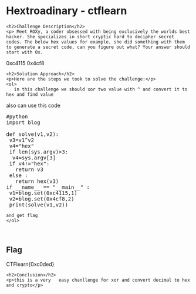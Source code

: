<title>Hextroadinary - ctflearn</title>

<!DOCTYPE html>
<html>

<body>
    <h1>Hextroadinary - ctflearn</h1>

    <h2>Challenge Description</h2>
    <p> Meet ROXy, a coder obsessed with being exclusively the worlds best hacker. She specializes in short cryptic hard to decipher secret codes. The below hex values for example, she did something with them to generate a secret code, can you figure out what? Your answer should start with 0x.

0xc4115 0x4cf8
</p>
 
    <h2>Solution Approach</h2>
    <p>Here are the steps we took to solve the challenge:</p>
    <ol>
       in this challenge we should xor two value with ^ and convert it to hex and find value
also can use this code
<pre>
#python
import blog

def solve(v1,v2):
 v3=v1^v2
 v4="hex"
 if len(sys.argv)>3:
  v4=sys.argv[3]
 if v4!="hex":
   return v3
 else :
   return hex(v3)
if __name__ == "__main__" :
 v1=blog.set(0xc4115,1) 
 v2=blog.set(0x4cf8,2)
 print(solve(v1,v2))
</pre>
    and get flag
    </ol>
<br>
    <h2>Flag</h2>
    <p class="flag">CTFlearn{0xc0ded}
</p>

    <h2>Conclusion</h2>
    <p>this is a very   easy chanllenge for xor and convert decimal to hex and crypto</p>
</body>
</html>

